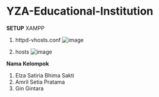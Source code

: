 # YZA-Educational-Institution

**SETUP**
XAMPP 
1. httpd-vhosts.conf
![image](https://github.com/Ezbim/YZA-Educational-Institution/assets/97782347/e2025cc6-a42d-4924-b7c3-068d36389c24)

2. hosts
![image](https://github.com/Ezbim/YZA-Educational-Institution/assets/97782347/0df3dae6-0e99-41fd-b1f8-359528dfd8bb)



**Nama Kelompok**
1. Elza Satiria Bhima Sakti
2. Amril Setia Pratama
3. Gin Gintara

